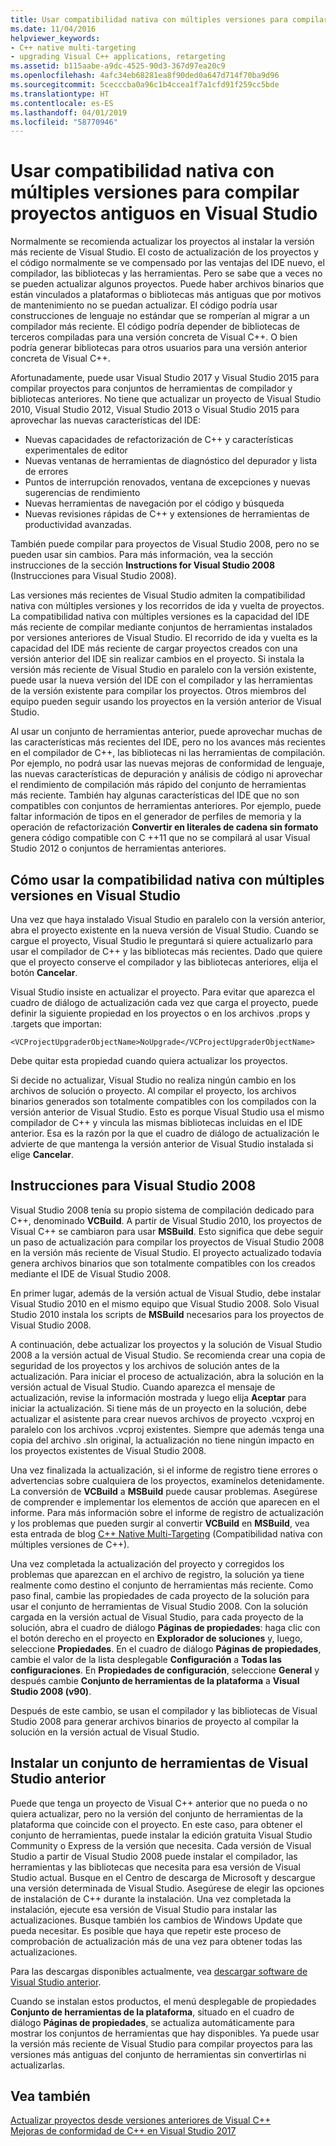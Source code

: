 ```yaml
---
title: Usar compatibilidad nativa con múltiples versiones para compilar proyectos antiguos en Visual Studio
ms.date: 11/04/2016
helpviewer_keywords:
- C++ native multi-targeting
- upgrading Visual C++ applications, retargeting
ms.assetid: b115aabe-a9dc-4525-90d3-367d97ea20c9
ms.openlocfilehash: 4afc34eb68281ea8f90ded0a647d714f70ba9d96
ms.sourcegitcommit: 5cecccba0a96c1b4ccea1f7a1cfd91f259cc5bde
ms.translationtype: HT
ms.contentlocale: es-ES
ms.lasthandoff: 04/01/2019
ms.locfileid: "58770946"
---
```

# <a name="use-native-multi-targeting-in-visual-studio-to-build-old-projects"></a>Usar compatibilidad nativa con múltiples versiones para compilar proyectos antiguos en Visual Studio

Normalmente se recomienda actualizar los proyectos al instalar la versión más reciente de Visual Studio. El costo de actualización de los proyectos y el código normalmente se ve compensado por las ventajas del IDE nuevo, el compilador, las bibliotecas y las herramientas. Pero se sabe que a veces no se pueden actualizar algunos proyectos. Puede haber archivos binarios que están vinculados a plataformas o bibliotecas más antiguas que por motivos de mantenimiento no se puedan actualizar. El código podría usar construcciones de lenguaje no estándar que se romperían al migrar a un compilador más reciente. El código podría depender de bibliotecas de terceros compiladas para una versión concreta de Visual C++. O bien podría generar bibliotecas para otros usuarios para una versión anterior concreta de Visual C++.

Afortunadamente, puede usar Visual Studio 2017 y Visual Studio 2015 para compilar proyectos para conjuntos de herramientas de compilador y bibliotecas anteriores. No tiene que actualizar un proyecto de Visual Studio 2010, Visual Studio 2012, Visual Studio 2013 o Visual Studio 2015 para aprovechar las nuevas características del IDE:

  - Nuevas capacidades de refactorización de C++ y características experimentales de editor
  - Nuevas ventanas de herramientas de diagnóstico del depurador y lista de errores
  - Puntos de interrupción renovados, ventana de excepciones y nuevas sugerencias de rendimiento
  - Nuevas herramientas de navegación por el código y búsqueda
  - Nuevas revisiones rápidas de C++ y extensiones de herramientas de productividad avanzadas.

También puede compilar para proyectos de Visual Studio 2008, pero no se pueden usar sin cambios. Para más información, vea la sección instrucciones de la sección **Instructions for Visual Studio 2008** (Instrucciones para Visual Studio 2008).

Las versiones más recientes de Visual Studio admiten la compatibilidad nativa con múltiples versiones y los recorridos de ida y vuelta de proyectos. La compatibilidad nativa con múltiples versiones es la capacidad del IDE más reciente de compilar mediante conjuntos de herramientas instalados por versiones anteriores de Visual Studio. El recorrido de ida y vuelta es la capacidad del IDE más reciente de cargar proyectos creados con una versión anterior del IDE sin realizar cambios en el proyecto. Si instala la versión más reciente de Visual Studio en paralelo con la versión existente, puede usar la nueva versión del IDE con el compilador y las herramientas de la versión existente para compilar los proyectos. Otros miembros del equipo pueden seguir usando los proyectos en la versión anterior de Visual Studio.

Al usar un conjunto de herramientas anterior, puede aprovechar muchas de las características más recientes del IDE, pero no los avances más recientes en el compilador de C++, las bibliotecas ni las herramientas de compilación. Por ejemplo, no podrá usar las nuevas mejoras de conformidad de lenguaje, las nuevas características de depuración y análisis de código ni aprovechar el rendimiento de compilación más rápido del conjunto de herramientas más reciente. También hay algunas características del IDE que no son compatibles con conjuntos de herramientas anteriores. Por ejemplo, puede faltar información de tipos en el generador de perfiles de memoria y la operación de refactorización **Convertir en literales de cadena sin formato** genera código compatible con C ++11 que no se compilará al usar Visual Studio 2012 o conjuntos de herramientas anteriores.

## <a name="how-to-use-native-multi-targeting-in-visual-studio"></a>Cómo usar la compatibilidad nativa con múltiples versiones en Visual Studio

Una vez que haya instalado Visual Studio en paralelo con la versión anterior, abra el proyecto existente en la nueva versión de Visual Studio. Cuando se cargue el proyecto, Visual Studio le preguntará si quiere actualizarlo para usar el compilador de C++ y las bibliotecas más recientes. Dado que quiere que el proyecto conserve el compilador y las bibliotecas anteriores, elija el botón **Cancelar**.

Visual Studio insiste en actualizar el proyecto. Para evitar que aparezca el cuadro de diálogo de actualización cada vez que carga el proyecto, puede definir la siguiente propiedad en los proyectos o en los archivos .props y .targets que importan:

`<VCProjectUpgraderObjectName>NoUpgrade</VCProjectUpgraderObjectName>`

Debe quitar esta propiedad cuando quiera actualizar los proyectos.

Si decide no actualizar, Visual Studio no realiza ningún cambio en los archivos de solución o proyecto. Al compilar el proyecto, los archivos binarios generados son totalmente compatibles con los compilados con la versión anterior de Visual Studio. Esto es porque Visual Studio usa el mismo compilador de C++ y vincula las mismas bibliotecas incluidas en el IDE anterior. Esa es la razón por la que el cuadro de diálogo de actualización le advierte de que mantenga la versión anterior de Visual Studio instalada si elige **Cancelar**.

## <a name="instructions-for-visual-studio-2008"></a>Instrucciones para Visual Studio 2008

Visual Studio 2008 tenía su propio sistema de compilación dedicado para C++, denominado **VCBuild**. A partir de Visual Studio 2010, los proyectos de Visual C++ se cambiaron para usar **MSBuild**. Esto significa que debe seguir un paso de actualización para compilar los proyectos de Visual Studio 2008 en la versión más reciente de Visual Studio. El proyecto actualizado todavía genera archivos binarios que son totalmente compatibles con los creados mediante el IDE de Visual Studio 2008.

En primer lugar, además de la versión actual de Visual Studio, debe instalar Visual Studio 2010 en el mismo equipo que Visual Studio 2008. Solo Visual Studio 2010 instala los scripts de **MSBuild** necesarios para los proyectos de Visual Studio 2008.

A continuación, debe actualizar los proyectos y la solución de Visual Studio 2008 a la versión actual de Visual Studio. Se recomienda crear una copia de seguridad de los proyectos y los archivos de solución antes de la actualización. Para iniciar el proceso de actualización, abra la solución en la versión actual de Visual Studio. Cuando aparezca el mensaje de actualización, revise la información mostrada y luego elija **Aceptar** para iniciar la actualización. Si tiene más de un proyecto en la solución, debe actualizar el asistente para crear nuevos archivos de proyecto .vcxproj en paralelo con los archivos .vcproj existentes. Siempre que además tenga una copia del archivo .sln original, la actualización no tiene ningún impacto en los proyectos existentes de Visual Studio 2008.

Una vez finalizada la actualización, si el informe de registro tiene errores o advertencias sobre cualquiera de los proyectos, examínelos detenidamente. La conversión de **VCBuild** a **MSBuild** puede causar problemas. Asegúrese de comprender e implementar los elementos de acción que aparecen en el informe. Para más información sobre el informe de registro de actualización y los problemas que pueden surgir al convertir **VCBuild** en **MSBuild**, vea esta entrada de blog [C++ Native Multi-Targeting](https://blogs.msdn.microsoft.com/vcblog/2009/12/08/c-native-multi-targeting/) (Compatibilidad nativa con múltiples versiones de C++).

Una vez completada la actualización del proyecto y corregidos los problemas que aparezcan en el archivo de registro, la solución ya tiene realmente como destino el conjunto de herramientas más reciente. Como paso final, cambie las propiedades de cada proyecto de la solución para usar el conjunto de herramientas de Visual Studio 2008. Con la solución cargada en la versión actual de Visual Studio, para cada proyecto de la solución, abra el cuadro de diálogo **Páginas de propiedades**: haga clic con el botón derecho en el proyecto en **Explorador de soluciones** y, luego, seleccione **Propiedades**. En el cuadro de diálogo **Páginas de propiedades**, cambie el valor de la lista desplegable **Configuración** a **Todas las configuraciones**. En **Propiedades de configuración**, seleccione **General** y después cambie **Conjunto de herramientas de la plataforma** a **Visual Studio 2008 (v90)**.

Después de este cambio, se usan el compilador y las bibliotecas de Visual Studio 2008 para generar archivos binarios de proyecto al compilar la solución en la versión actual de Visual Studio.

## <a name="install-an-older-visual-studio-toolset"></a>Instalar un conjunto de herramientas de Visual Studio anterior

Puede que tenga un proyecto de Visual C++ anterior que no pueda o no quiera actualizar, pero no la versión del conjunto de herramientas de la plataforma que coincide con el proyecto. En este caso, para obtener el conjunto de herramientas, puede instalar la edición gratuita Visual Studio Community o Express de la versión que necesita. Cada versión de Visual Studio a partir de Visual Studio 2008 puede instalar el compilador, las herramientas y las bibliotecas que necesita para esa versión de Visual Studio actual. Busque en el Centro de descarga de Microsoft y descargue una versión determinada de Visual Studio. Asegúrese de elegir las opciones de instalación de C++ durante la instalación. Una vez completada la instalación, ejecute esa versión de Visual Studio para instalar las actualizaciones. Busque también los cambios de Windows Update que pueda necesitar. Es posible que haya que repetir este proceso de comprobación de actualización más de una vez para obtener todas las actualizaciones.

Para las descargas disponibles actualmente, vea [descargar software de Visual Studio anterior](https://visualstudio.microsoft.com/vs/older-downloads/).

Cuando se instalan estos productos, el menú desplegable de propiedades **Conjunto de herramientas de la plataforma**, situado en el cuadro de diálogo **Páginas de propiedades**, se actualiza automáticamente para mostrar los conjuntos de herramientas que hay disponibles. Ya puede usar la versión más reciente de Visual Studio para compilar proyectos para las versiones más antiguas del conjunto de herramientas sin convertirlas ni actualizarlas.

## <a name="see-also"></a>Vea también

[Actualizar proyectos desde versiones anteriores de Visual C++](upgrading-projects-from-earlier-versions-of-visual-cpp.md)<br/>
[Mejoras de conformidad de C++ en Visual Studio 2017](../overview/cpp-conformance-improvements-2017.md)
